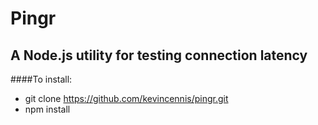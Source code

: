 Pingr
===

A Node.js utility for testing connection latency
---------------------------------------

####To install:

- git clone https://github.com/kevincennis/pingr.git
- npm install